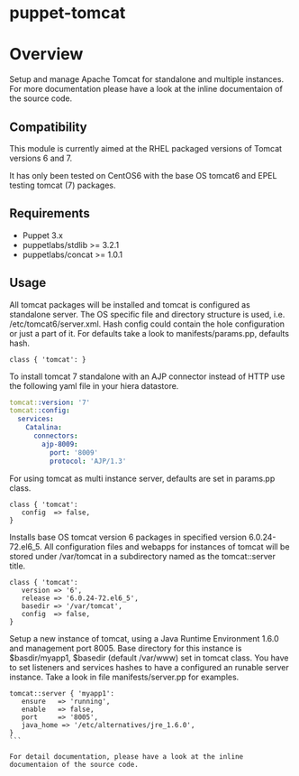 puppet-tomcat
==============

# Overview #

Setup and manage Apache Tomcat for standalone and multiple instances. For more documentation
please have a look at the inline documentaion of the source code.

## Compatibility ##

This module is currently aimed at the RHEL packaged versions of Tomcat
versions 6 and 7. 

It has only been tested on CentOS6 with the base OS tomcat6 and
EPEL testing tomcat (7) packages.

## Requirements ##

  - Puppet 3.x
  - puppetlabs/stdlib >= 3.2.1
  - puppetlabs/concat >= 1.0.1

## Usage ##

All tomcat packages will be installed and tomcat is configured as standalone server.
The OS specific file and directory structure is used, i.e. /etc/tomcat6/server.xml.
Hash config could contain the hole configuration or just a part of it. For defaults
take a look to manifests/params.pp, defaults hash.
```puppet
class { 'tomcat': }
```

To install tomcat 7 standalone with an AJP connector instead of HTTP use the following
yaml file in your hiera datastore.
```yaml
tomcat::version: '7'
tomcat::config:
  services:
    Catalina:
      connectors:
        ajp-8009:
          port: '8009'
          protocol: 'AJP/1.3'
```

For using tomcat as multi instance server, defaults are set in params.pp class.
```puppet
class { 'tomcat':
   config  => false,
}
```

Installs base OS tomcat version 6 packages in specified version 6.0.24-72.el6_5.
All configuration files and webapps for instances of tomcat will be stored under
/var/tomcat in a subdirectory named as the tomcat::server title.
```puppet
class { 'tomcat':
   version => '6',
   release => '6.0.24-72.el6_5',
   basedir => '/var/tomcat',
   config  => false,
}
```

Setup a new instance of tomcat, using a Java Runtime Environment 1.6.0 and management port 8005.
Base directory for this instance is $basdir/myapp1, $basedir (default /var/www) set in tomcat class. 
You have to set listeners and services hashes to have a configured an runable server instance. Take
a look in file manifests/server.pp for examples.
````puppet
tomcat::server { 'myapp1':
   ensure   => 'running',
   enable   => false,
   port     => '8005',
   java_home => '/etc/alternatives/jre_1.6.0',
}
```

For detail documentation, please have a look at the inline documentaion of the source code.
